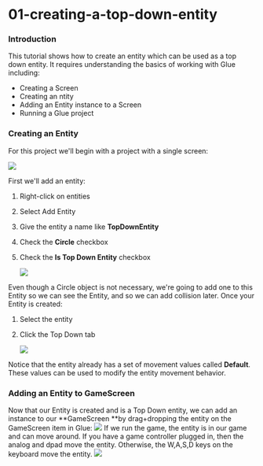 # 01-creating-a-top-down-entity

### Introduction

This tutorial shows how to create an entity which can be used as a top down entity. It requires understanding the basics of working with Glue including:

* Creating a Screen
* Creating an ntity
* Adding an Entity instance to a Screen
* Running a Glue project

### Creating an Entity

For this project we'll begin with a project with a single screen:

![](../../../../../../media/2020-02-img\_5e38eaf107295.png)

First we'll add an entity:

1. Right-click on entities
2. Select Add Entity
3. Give the entity a name like **TopDownEntity**
4. Check the **Circle** checkbox
5.  Check the **Is Top Down Entity** checkbox

    ![](../../../../../../media/2020-02-img\_5e38eb9ac7ae1.png)

Even though a Circle object is not necessary, we're going to add one to this Entity so we can see the Entity, and so we can add collision later.   Once your Entity is created:

1. Select the entity
2.  Click the Top Down tab

    ![](../../../../../../media/2020-02-img\_5e38ebec22283.png)

Notice that the entity already has a set of movement values called **Default**. These values can be used to modify the entity movement behavior.

### Adding an Entity to GameScreen

Now that our Entity is created and is a Top Down entity, we can add an instance to our \*\*GameScreen \*\*by drag+dropping the entity on the GameScreen item in Glue: [![](../../../../../../media/2020-02-2020\_February\_03\_213300.gif)](../../../../../../media/2020-02-2020\_February\_03\_213300.gif) If we run the game, the entity is in our game and can move around. If you have a game controller plugged in, then the analog and dpad move the entity. Otherwise, the W,A,S,D keys on the keyboard move the entity. [![](../../../../../../media/2020-02-2020\_February\_03\_213503.gif)](../../../../../../media/2020-02-2020\_February\_03\_213503.gif)
